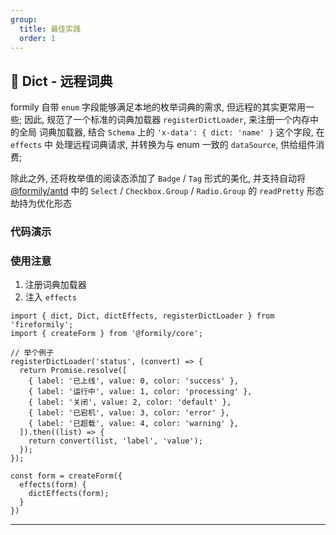 ```yaml
---
group:
  title: 最佳实践
  order: 1
---
```


## 📕 Dict - 远程词典

formily 自带 `enum` 字段能够满足本地的枚举词典的需求, 但远程的其实更常用一些;
因此, 规范了一个标准的词典加载器 `registerDictLoader`, 来注册一个内存中的全局
词典加载器, 结合 `Schema` 上的 `'x-data': { dict: 'name' }` 这个字段, 在 `effects` 中
处理远程词典请求, 并转换为与 enum 一致的 `dataSource`, 供给组件消费;

除此之外, 还将枚举值的阅读态添加了 `Badge` / `Tag` 形式的美化, 并支持自动将 [@formily/antd](https://antd.formilyjs.org/zh-CN/components)
中的 `Select` / `Checkbox.Group` / `Radio.Group` 的 `readPretty` 形态劫持为优化形态



### 代码演示

<code src="../../components/Dict/demos/DictDemo.tsx" ></code>

### 使用注意

1. 注册词典加载器
2. 注入 `effects`

```tsx | pure
import { dict, Dict, dictEffects, registerDictLoader } from 'fireformily';
import { createForm } from '@formily/core';

// 举个例子
registerDictLoader('status', (convert) => {
  return Promise.resolve([
    { label: '已上线', value: 0, color: 'success' },
    { label: '运行中', value: 1, color: 'processing' },
    { label: '关闭', value: 2, color: 'default' },
    { label: '已宕机', value: 3, color: 'error' },
    { label: '已超载', value: 4, color: 'warning' },
  ]).then((list) => {
    return convert(list, 'label', 'value');
  });
});

const form = createForm({
  effects(form) {
    dictEffects(form);
  }
})

```
<hr />
